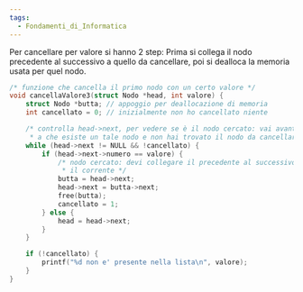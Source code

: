 ```yaml
---
tags:
  - Fondamenti_di_Informatica
---
```

Per cancellare per valore si hanno 2 step:
Prima si collega il nodo precedente al successivo a quello da cancellare, poi si dealloca la memoria usata per quel nodo.


```C
/* funzione che cancella il primo nodo con un certo valore */
void cancellaValore3(struct Nodo *head, int valore) {
    struct Nodo *butta; // appoggio per deallocazione di memoria
    int cancellato = 0; // inizialmente non ho cancellato niente

    /* controlla head->next, per vedere se è il nodo cercato: vai avanti fino
     * a che esiste un tale nodo e non hai trovato il nodo da cancellare */
    while (head->next != NULL && !cancellato) {
        if (head->next->numero == valore) {
            /* nodo cercato: devi collegare il precedente al successivo e buttare
             * il corrente */
            butta = head->next;
            head->next = butta->next;
            free(butta);
            cancellato = 1;
        } else {
            head = head->next;
        }
    }

    if (!cancellato) {
        printf("%d non e' presente nella lista\n", valore);
    }
}
```